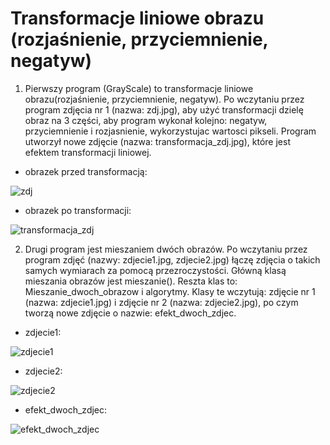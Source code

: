 # Transformacje liniowe obrazu (rozjaśnienie, przyciemnienie, negatyw)

1. Pierwszy program (GrayScale) to transformacje liniowe obrazu(rozjaśnienie, przyciemnienie, negatyw). Po wczytaniu przez program zdjęcia nr 1 (nazwa: zdj.jpg), aby użyć transformacji dzielę obraz na 3 części, aby program wykonał kolejno: negatyw, przyciemnienie i rozjasnienie, wykorzystujac wartosci pikseli. Program utworzył nowe zdjęcie (nazwa: transformacja_zdj.jpg), które jest efektem transformacji liniowej. 

* obrazek przed transformacją:

![zdj](https://user-images.githubusercontent.com/80594097/115160074-93320700-a096-11eb-8142-6d8558071a83.jpg)


* obrazek po transformacji:

![transformacja_zdj](https://user-images.githubusercontent.com/80594097/115160073-92997080-a096-11eb-8e43-a35e90b5f3b4.jpg)



2. Drugi program jest mieszaniem dwóch obrazów. Po wczytaniu przez program zdjęć (nazwy: zdjecie1.jpg, zdjecie2.jpg) łączę zdjęcia o takich samych wymiarach za pomocą przezroczystości. Główną klasą mieszania obrazów jest mieszanie(). Reszta klas to: Mieszanie_dwoch_obrazow i algorytmy. Klasy te wczytują: zdjęcie nr 1 (nazwa: zdjecie1.jpg) i zdjęcie nr 2 (nazwa: zdjecie2.jpg), po czym tworzą nowe zdjęcie o nazwie: efekt_dwoch_zdjec. 

* zdjecie1:

![zdjecie1](https://user-images.githubusercontent.com/80594097/115238109-97edce00-a11d-11eb-8900-a672e0715ce3.jpg)


* zdjecie2:

![zdjecie2](https://user-images.githubusercontent.com/80594097/115238112-97edce00-a11d-11eb-87e4-45a4fe332fcb.jpg)


* efekt_dwoch_zdjec:

![efekt_dwoch_zdjec](https://user-images.githubusercontent.com/80594097/115238106-97553780-a11d-11eb-9555-3b6f4c2f9760.jpg)

